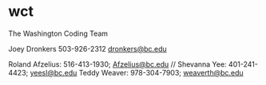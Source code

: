 # wct
The Washington Coding Team






Joey Dronkers
503-926-2312
dronkers@bc.edu

Roland Afzelius: 516-413-1930; Afzelius@bc.edu //
Shevanna Yee: 401-241-4423; yeesl@bc.edu
Teddy Weaver: 978-304-7903; weaverth@bc.edu
